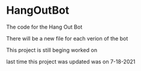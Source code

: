 # HangOutBot
The code for the Hang Out Bot

There will be a new file for each verion of the bot

This project is still beging worked on

last time this project was updated was on 7-18-2021
